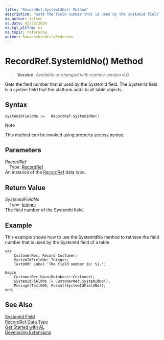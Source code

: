 ```yaml
---
title: "RecordRef.SystemIdNo() Method"
description: "Gets the field number that is used by the SystemId field."
ms.author: solsen
ms.date: 02/26/2024
ms.tgt_pltfrm: na
ms.topic: reference
author: SusanneWindfeldPedersen
---
```

[//]: # (START>DO_NOT_EDIT)
[//]: # (IMPORTANT:Do not edit any of the content between here and the END>DO_NOT_EDIT.)
[//]: # (Any modifications should be made in the .xml files in the ModernDev repo.)
# RecordRef.SystemIdNo() Method
> **Version**: _Available or changed with runtime version 4.0._

Gets the field number that is used by the SystemId field. The SystemId field is a system field that the platform adds to all table objects.


## Syntax
```AL
SystemIdFieldNo :=   RecordRef.SystemIdNo()
```
> [!NOTE]
> This method can be invoked using property access syntax.
## Parameters
*RecordRef*  
&emsp;Type: [RecordRef](recordref-data-type.md)  
An instance of the [RecordRef](recordref-data-type.md) data type.  

## Return Value
*SystemIdFieldNo*  
&emsp;Type: [Integer](../integer/integer-data-type.md)  
The field number of the SystemId field.


[//]: # (IMPORTANT: END>DO_NOT_EDIT)

## Example
  
This example shows how to use the SystemIdNo method to retrieve the field number that is used by the SystemId field of a table.

```al
var
    CustomerRec: Record Customer;
    SystemIdFieldNo: Integer;
    Text000: Label 'The field number is: %1.';

begin
    CustomerRec.Open(Database::Customer);
    SystemIdFieldNo := CustomerRec.SystemIdNo();
    Message(Text000, Format(SystemIdFieldNo));
end;
```

## See Also

[SystemId Field](../../devenv-table-system-fields.md#systemid)  
[RecordRef Data Type](recordref-data-type.md)  
[Get Started with AL](../../devenv-get-started.md)  
[Developing Extensions](../../devenv-dev-overview.md)
